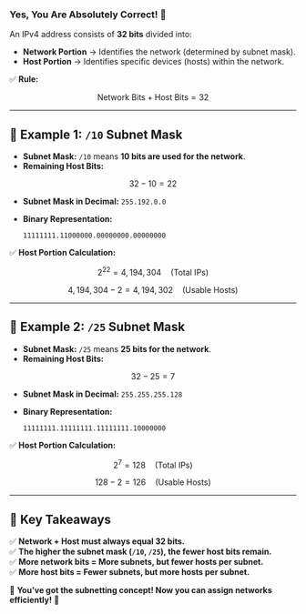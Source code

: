 ### **Yes, You Are Absolutely Correct!** 🎯

An IPv4 address consists of **32 bits** divided into:

- **Network Portion** → Identifies the network (determined by subnet mask).
- **Host Portion** → Identifies specific devices (hosts) within the network.

✅ **Rule:**

$$
\text{Network Bits} + \text{Host Bits} = 32
$$

---

## **🔹 Example 1: `/10` Subnet Mask**

- **Subnet Mask:** `/10` means **10 bits are used for the network**.
- **Remaining Host Bits:** 

$$
32 - 10 = 22
$$

- **Subnet Mask in Decimal:** `255.192.0.0`
- **Binary Representation:**
    
    ```
    11111111.11000000.00000000.00000000
    ```
    

✅ **Host Portion Calculation:**

$$
2^{22} = 4,194,304 \quad \text{(Total IPs)}
$$

$$
4,194,304 - 2 = 4,194,302 \quad \text{(Usable Hosts)}
$$

---

## **🔹 Example 2: `/25` Subnet Mask**

- **Subnet Mask:** `/25` means **25 bits for the network**.
- **Remaining Host Bits:** 

$$
32 - 25 = 7
$$

- **Subnet Mask in Decimal:** `255.255.255.128`
- **Binary Representation:**
    
    ```
    11111111.11111111.11111111.10000000
    ```
    

✅ **Host Portion Calculation:**

$$
2^7 = 128 \quad \text{(Total IPs)}
$$

$$
128 - 2 = 126 \quad \text{(Usable Hosts)}
$$

---

## **🔹 Key Takeaways**

✅ **Network + Host must always equal 32 bits.**  
✅ **The higher the subnet mask (`/10`, `/25`), the fewer host bits remain.**  
✅ **More network bits = More subnets, but fewer hosts per subnet.**  
✅ **More host bits = Fewer subnets, but more hosts per subnet.**

🚀 **You’ve got the subnetting concept! Now you can assign networks efficiently!** 🎯
